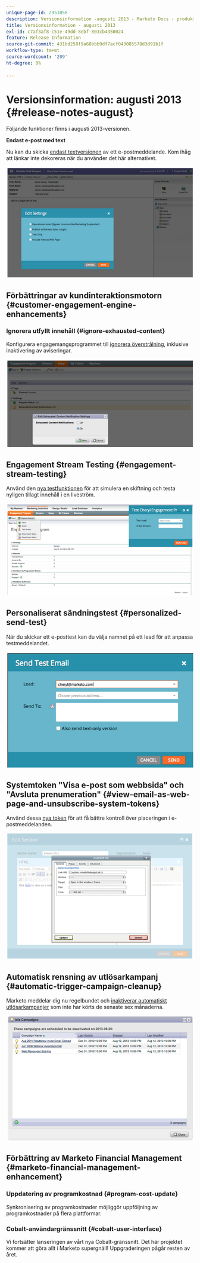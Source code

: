 ```yaml
---
unique-page-id: 2951058
description: Versionsinformation -augusti 2013 - Marketo Docs - produktdokumentation
title: Versionsinformation - augusti 2013
exl-id: c7af3af8-c51e-49dd-8ebf-803cb4350024
feature: Release Information
source-git-commit: 431bd258f9a68bbb9df7acf043085578d3d91b1f
workflow-type: tm+mt
source-wordcount: '209'
ht-degree: 0%

---
```


# Versionsinformation: augusti 2013 {#release-notes-august}

Följande funktioner finns i augusti 2013-versionen.

**Endast e-post med text**

Nu kan du skicka [endast textversionen](/help/marketo/product-docs/email-marketing/general/creating-an-email/create-a-text-only-email.md) av ett e-postmeddelande. Kom ihåg att länkar inte dekoreras när du använder det här alternativet.

![](assets/image2014-9-22-16-3a34-3a15.png)

## Förbättringar av kundinteraktionsmotorn {#customer-engagement-engine-enhancements}

### Ignorera utfyllt innehåll {#ignore-exhausted-content}

Konfigurera engagemangsprogrammet till [ignorera överstrålning](/help/marketo/product-docs/email-marketing/drip-nurturing/using-engagement-programs/disable-and-enable-exhausted-content-notifications.md), inklusive inaktivering av aviseringar.

![](assets/image2014-9-22-16-3a34-3a37.png)

## Engagement Stream Testing {#engagement-stream-testing}

Använd den [nya testfunktionen](/help/marketo/product-docs/email-marketing/drip-nurturing/engagement-program-streams/test-an-engagement-stream.md) för att simulera en skiftning och testa nyligen tillagt innehåll i en liveström.

![](assets/image2014-9-22-16-3a34-3a56.png)

## Personaliserat sändningstest {#personalized-send-test}

När du skickar ett e-posttest kan du välja namnet på ett lead för att anpassa testmeddelandet.

![](assets/image2014-9-22-16-3a35-3a15.png)

## Systemtoken &quot;Visa e-post som webbsida&quot; och &quot;Avsluta prenumeration&quot; {#view-email-as-web-page-and-unsubscribe-system-tokens}

Använd dessa [nya token](/help/marketo/product-docs/email-marketing/general/using-tokens/system-tokens-glossary.md) för att få bättre kontroll över placeringen i e-postmeddelanden.

![](assets/image2014-9-22-16-3a35-3a38.png)

## Automatisk rensning av utlösarkampanj {#automatic-trigger-campaign-cleanup}

Marketo meddelar dig nu regelbundet och [inaktiverar automatiskt utlösarkampanjer](/help/marketo/product-docs/core-marketo-concepts/smart-campaigns/using-smart-campaigns/automatic-trigger-campaign-cleanup.md) som inte har körts de senaste sex månaderna.

![](assets/image2014-9-22-16-3a36-3a2.png)

## Förbättring av Marketo Financial Management {#marketo-financial-management-enhancement}

### Uppdatering av programkostnad  {#program-cost-update}

Synkronisering av programkostnader möjliggör uppföljning av programkostnader på flera plattformar.

### Cobalt-användargränssnitt {#cobalt-user-interface}

Vi fortsätter lanseringen av vårt nya Cobalt-gränssnitt. Det här projektet kommer att göra allt i Marketo supergnäll! Uppgraderingen pågår resten av året.
